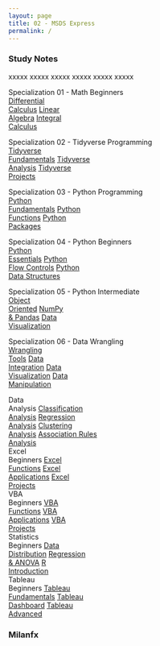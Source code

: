 ```yaml
---
layout: page
title: 02 - MSDS Express
permalink: /
---
```


<h3>Study Notes</h3>

xxxxx xxxxx xxxxx xxxxx xxxxx xxxxx

<div>
  <span class="btn spec1"><span class="btn spec2">Specialization 01 - Math Beginners</span>
  <br>
  <a href="/02-MSDS-Express/EXPR01/" class="btn cour1">Differential<br>Calculus</a>
  <a href="/02-MSDS-Express/EXPR02/" class="btn cour2">Linear<br>Algebra</a>
  <a href="/02-MSDS-Express/EXPR03/" class="btn cour3">Integral<br>Calculus</a>
  </span>

  <span class="btn spec1"><span class="btn spec2">Specialization 02 - Tidyverse Programming</span>
  <br>
  <a href="/02-MSDS-Express/EXPR04/" class="btn cour1">Tidyverse<br>Fundamentals</a>
  <a href="/02-MSDS-Express/EXPR05/" class="btn cour2">Tidyverse<br>Analysis</a>
  <a href="/02-MSDS-Express/EXPR06/" class="btn cour3">Tidyverse<br>Projects</a>
  </span>
</div>

<div>
  <span class="btn spec1"><span class="btn spec2">Specialization 03 - Python Programming</span>
  <br>
  <a href="/02-MSDS-Express/EXPR01/" class="btn cour1">Python<br>Fundamentals</a>
  <a href="/02-MSDS-Express/EXPR02/" class="btn cour2">Python<br>Functions</a>
  <a href="/02-MSDS-Express/EXPR03/" class="btn cour3">Python<br>Packages</a>
  </span>

  <span class="btn spec1"><span class="btn spec2">Specialization 04 - Python Beginners</span>
  <br>
  <a href="/02-MSDS-Express/EXPR04/" class="btn cour1">Python<br>Essentials</a>
  <a href="/02-MSDS-Express/EXPR05/" class="btn cour2">Python<br>Flow Controls</a>
  <a href="/02-MSDS-Express/EXPR06/" class="btn cour3">Python<br>Data Structures</a>
  </span>
</div>

<div>
  <span class="btn spec1"><span class="btn spec2">Specialization 05 - Python Intermediate</span>
  <br>
  <a href="/02-MSDS-Express/EXPR01/" class="btn cour1">Object<br>Oriented</a>
  <a href="/02-MSDS-Express/EXPR02/" class="btn cour2">NumPy<br>& Pandas</a>
  <a href="/02-MSDS-Express/EXPR03/" class="btn cour3">Data<br>Visualization</a>
  </span>

  <span class="btn spec1"><span class="btn spec2">Specialization 06 - Data Wrangling</span>
  <br>
  <a href="/02-MSDS-Express/EXPR04/" class="btn icon1">Wrangling<br>Tools</a>
  <a href="/02-MSDS-Express/EXPR05/" class="btn icon2">Data<br>Integration</a>
  <a href="/02-MSDS-Express/EXPR06/" class="btn icon3">Data<br>Visualization</a>
  <a href="/02-MSDS-Express/EXPR06/" class="btn icon4">Data<br>Manipulation</a>
  </span>
</div>

<div>
  <span class="btn cour0">Data<br>Analysis</span>
  <a href="/02-MSDS-Express/EXPR20/" class="btn cour1">Classification<br>Analysis</a>
  <a href="/02-MSDS-Express/EXPR21/" class="btn cour2">Regression<br>Analysis</a>
  <a href="/02-MSDS-Express/EXPR22/" class="btn cour3">Clustering<br>Analysis</a>
  <a href="/02-MSDS-Express/EXPR23/" class="btn cour4">Association Rules<br>Analysis</a>
</div>

<div>
  <span class="btn cour0">Excel<br>Beginners</span>
  <a href="/02-MSDS-Express/EXPR24/" class="btn cour1">Excel<br>Functions</a>
  <a href="/02-MSDS-Express/EXPR25/" class="btn cour2">Excel<br>Applications</a>
  <a href="/02-MSDS-Express/EXPR26/" class="btn cour3">Excel<br>Projects</a>
</div>

<div>
  <span class="btn cour0">VBA<br>Beginners</span>
  <a href="/02-MSDS-Express/EXPR27/" class="btn cour1">VBA<br>Functions</a>
  <a href="/02-MSDS-Express/EXPR28/" class="btn cour2">VBA<br>Applications</a>
  <a href="/02-MSDS-Express/EXPR29/" class="btn cour3">VBA<br>Projects</a>
</div>

<div>
  <span class="btn cour0">Statistics<br>Beginners</span>
  <a href="/02-MSDS-Express/EXPR30/" class="btn cour1">Data<br>Distribution</a>
  <a href="/02-MSDS-Express/EXPR31/" class="btn cour2">Regression<br>& ANOVA</a>
  <a href="/02-MSDS-Express/EXPR32/" class="btn cour3">R<br>Introduction</a>
</div>

<div>
  <span class="btn cour0">Tableau<br>Beginners</span>
  <a href="/02-MSDS-Express/EXPR33/" class="btn cour1">Tableau<br>Fundamentals</a>
  <a href="/02-MSDS-Express/EXPR34/" class="btn cour2">Tableau<br>Dashboard</a>
  <a href="/02-MSDS-Express/EXPR35/" class="btn cour3">Tableau<br>Advanced</a>
</div>

<h3>Milanfx</h3>